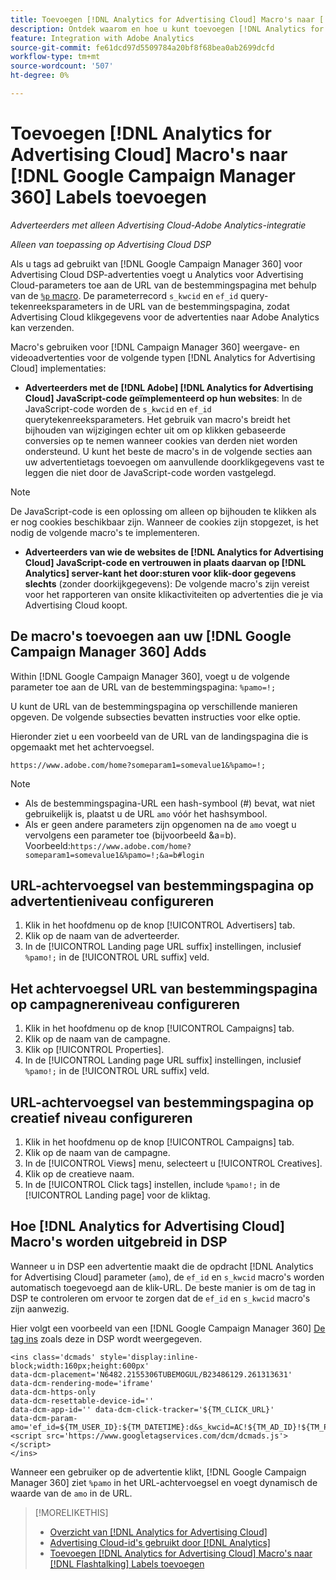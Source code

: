 ```yaml
---
title: Toevoegen [!DNL Analytics for Advertising Cloud] Macro's naar [!DNL Google Campaign Manager 360] Labels toevoegen
description: Ontdek waarom en hoe u kunt toevoegen [!DNL Analytics for Advertising Cloud] macro's voor uw [!DNL Google Campaign Manager 360] advertentietags
feature: Integration with Adobe Analytics
source-git-commit: fe61dcd97d5509784a20bf8f68bea0ab2699dcfd
workflow-type: tm+mt
source-wordcount: '507'
ht-degree: 0%

---
```


# Toevoegen [!DNL Analytics for Advertising Cloud] Macro&#39;s naar [!DNL Google Campaign Manager 360] Labels toevoegen

*Adverteerders met alleen Advertising Cloud-Adobe Analytics-integratie*

*Alleen van toepassing op Advertising Cloud DSP*

Als u tags ad gebruikt van [!DNL Google Campaign Manager 360] voor Advertising Cloud DSP-advertenties voegt u Analytics voor Advertising Cloud-parameters toe aan de URL van de bestemmingspagina met behulp van de [`%p` macro](https://support.google.com/campaignmanager/table/6096962). De parameterrecord `s_kwcid` en `ef_id` query-tekenreeksparameters in de URL van de bestemmingspagina, zodat Advertising Cloud klikgegevens voor de advertenties naar Adobe Analytics kan verzenden.

Macro&#39;s gebruiken voor [!DNL Campaign Manager 360] weergave- en videoadvertenties voor de volgende typen [!DNL Analytics for Advertising Cloud] implementaties:

* **Adverteerders met de [!DNL Adobe] [!DNL Analytics for Advertising Cloud] JavaScript-code geïmplementeerd op hun websites**: In de JavaScript-code worden de `s_kwcid` en `ef_id` querytekenreeksparameters. Het gebruik van macro&#39;s breidt het bijhouden van wijzigingen echter uit om op klikken gebaseerde conversies op te nemen wanneer cookies van derden niet worden ondersteund. U kunt het beste de macro&#39;s in de volgende secties aan uw advertentietags toevoegen om aanvullende doorklikgegevens vast te leggen die niet door de JavaScript-code worden vastgelegd.

>[!NOTE]
>
>De JavaScript-code is een oplossing om alleen op bijhouden te klikken als er nog cookies beschikbaar zijn. Wanneer de cookies zijn stopgezet, is het nodig de volgende macro&#39;s te implementeren.

* **Adverteerders van wie de websites de [!DNL Analytics for Advertising Cloud] JavaScript-code en vertrouwen in plaats daarvan op [!DNL Analytics] server-kant het door:sturen voor klik-door gegevens slechts** (zonder doorkijkgegevens): De volgende macro&#39;s zijn vereist voor het rapporteren van onsite klikactiviteiten op advertenties die je via Advertising Cloud koopt.

## De macro&#39;s toevoegen aan uw [!DNL Google Campaign Manager 360] Adds

Within [!DNL Google Campaign Manager 360], voegt u de volgende parameter toe aan de URL van de bestemmingspagina: `%pamo=!;`

U kunt de URL van de bestemmingspagina op verschillende manieren opgeven. De volgende subsecties bevatten instructies voor elke optie.

Hieronder ziet u een voorbeeld van de URL van de landingspagina die is opgemaakt met het achtervoegsel.

```
https://www.adobe.com/home?someparam1=somevalue1&%pamo=!;
```

>[!NOTE]
>
>
>* Als de bestemmingspagina-URL een hash-symbool (#) bevat, wat niet gebruikelijk is, plaatst u de URL `amo` vóór het hashsymbool.
>* Als er geen andere parameters zijn opgenomen na de `amo` voegt u vervolgens een parameter toe (bijvoorbeeld &amp;a=b). Voorbeeld:`https://www.adobe.com/home?someparam1=somevalue1&%pamo=!;&a=b#login`


## URL-achtervoegsel van bestemmingspagina op advertentieniveau configureren

1. Klik in het hoofdmenu op de knop [!UICONTROL Advertisers] tab.
1. Klik op de naam van de adverteerder.
1. In de [!UICONTROL Landing page URL suffix] instellingen, inclusief `%pamo!;` in de [!UICONTROL URL suffix] veld.

## Het achtervoegsel URL van bestemmingspagina op campagnereniveau configureren

1. Klik in het hoofdmenu op de knop [!UICONTROL Campaigns] tab.
1. Klik op de naam van de campagne.
1. Klik op [!UICONTROL Properties].
1. In de [!UICONTROL Landing page URL suffix] instellingen, inclusief `%pamo!;` in de [!UICONTROL URL suffix] veld.

## URL-achtervoegsel van bestemmingspagina op creatief niveau configureren

1. Klik in het hoofdmenu op de knop [!UICONTROL Campaigns] tab.
1. Klik op de naam van de campagne.
1. In de [!UICONTROL Views] menu, selecteert u [!UICONTROL Creatives].
1. Klik op de creatieve naam.
1. In de [!UICONTROL Click tags] instellen, include `%pamo!;` in de [!UICONTROL Landing page] voor de kliktag.

## Hoe [!DNL Analytics for Advertising Cloud] Macro&#39;s worden uitgebreid in DSP

Wanneer u in DSP een advertentie maakt die de opdracht [!DNL Analytics for Advertising Cloud] parameter (`amo`), de `ef_id` en `s_kwcid` macro&#39;s worden automatisch toegevoegd aan de klik-URL. De beste manier is om de tag in DSP te controleren om ervoor te zorgen dat de `ef_id` en `s_kwcid` macro&#39;s zijn aanwezig.

Hier volgt een voorbeeld van een [!DNL Google Campaign Manager 360] [De tag ins](https://support.google.com/campaignmanager/answer/6080468) zoals deze in DSP wordt weergegeven.

```
<ins class='dcmads' style='display:inline-block;width:160px;height:600px'
data-dcm-placement='N6482.2155306TUBEMOGUL/B23486129.261313631'
data-dcm-rendering-mode='iframe'
data-dcm-https-only
data-dcm-resettable-device-id=''
data-dcm-app-id='' data-dcm-click-tracker='${TM_CLICK_URL}'
data-dcm-param-amo='ef_id=${TM_USER_ID}:${TM_DATETIME}:d&s_kwcid=AC!${TM_AD_ID}!${TM_PLACEMENT_ID}'>
<script src='https://www.googletagservices.com/dcm/dcmads.js'></script>
</ins>
```

Wanneer een gebruiker op de advertentie klikt, [!DNL Google Campaign Manager 360] ziet `%pamo` in het URL-achtervoegsel en voegt dynamisch de waarde van de `amo` in de URL.


>[!MORELIKETHIS]
>
>* [Overzicht van [!DNL Analytics for Advertising Cloud]](overview.md)
>* [Advertising Cloud-id&#39;s gebruikt door [!DNL Analytics]](/help/integrations/analytics/ids.md)
>* [Toevoegen [!DNL Analytics for Advertising Cloud] Macro&#39;s naar [!DNL Flashtalking] Labels toevoegen](macros-flashtalking.md)

